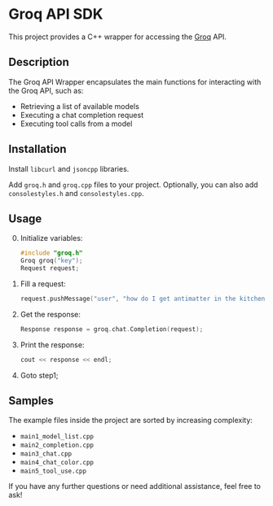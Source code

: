 # Groq API SDK

This project provides a C++ wrapper for accessing the [Groq](https://groq.com/) API.

## Description

The Groq API Wrapper encapsulates the main functions for interacting with the Groq API, such as:

- Retrieving a list of available models
- Executing a chat completion request
- Executing tool calls from a model

## Installation

Install `libcurl` and `jsoncpp` libraries.

Add `groq.h` and `groq.cpp` files to your project.
Optionally, you can also add `consolestyles.h` and `consolestyles.cpp`.

## Usage

0. Initialize variables:
    ```cpp
    #include "groq.h"
    Groq groq("key");
    Request request;
    ```
1. Fill a request:
    ```cpp
    request.pushMessage("user", "how do I get antimatter in the kitchen?");
    ```
2. Get the response:
    ```cpp
    Response response = groq.chat.Completion(request);
    ```
3. Print the response:
    ```cpp
    cout << response << endl;
    ```
4. Goto step1;

## Samples

The example files inside the project are sorted by increasing complexity:

- `main1_model_list.cpp`
- `main2_completion.cpp`
- `main3_chat.cpp`
- `main4_chat_color.cpp`
- `main5_tool_use.cpp`

If you have any further questions or need additional assistance, feel free to ask!
